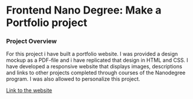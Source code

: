 # Frontend Nano Degree: Make a Portfolio project

### Project Overview


For this project i have built a portfolio website. I was provided a design mockup as a PDF-file and i have replicated that design in HTML and CSS. 
I have developed a responsive website that displays images, descriptions and links to other projects completed through courses of the Nanodegree program. 
I was also allowed to personalize this project.





[Link to the website](https://befflus.github.io/FEND_Portfolio/)